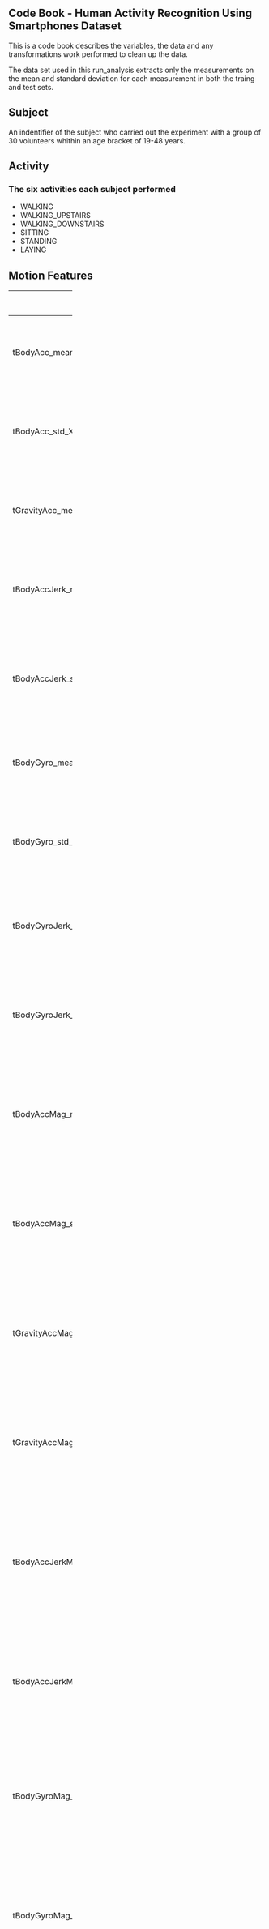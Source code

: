 Code Book - Human Activity Recognition Using Smartphones Dataset
----------------------------------------------------------------

This is a code book describes the variables, the data and any
transformations work performed to clean up the data.

The data set used in this run\_analysis extracts only the measurements
on the mean and standard deviation for each measurement in both the
traing and test sets.

Subject
-------

An indentifier of the subject who carried out the experiment with a group of 30 volunteers whithin an age bracket of 19-48 years.

Activity
--------

### The six activities each subject performed

-   WALKING
-   WALKING\_UPSTAIRS
-   WALKING\_DOWNSTAIRS
-   SITTING
-   STANDING
-   LAYING

Motion Features
------------------------------------

<table style="width:25%;">
<colgroup>
<col width="12%" />
<col width="12%" />
</colgroup>
<thead>
<tr class="header">
<th>Feature</th>
<th>Feature Description</th>
</tr>
</thead>
<tbody>
<tr class="odd">
<td>tBodyAcc_mean_XYZ_avg</td>
<td>The mean of the body accelerometer 3-axial raw signals from the time domain</td>
</tr>
<tr class="even">
<td>tBodyAcc_std_XYZ_avg</td>
<td>The standard deviation of the body accelerometer 3-axial raw signals from the time domain</td>
</tr>
<tr class="odd">
<td>tGravityAcc_mean_XYZ_avg</td>
<td>The mean of the gravity accelerometer 3-axial raw signals from the time domain</td>
</tr>
<tr class="even">
<td>tBodyAccJerk_mean_XYZ_avg</td>
<td>The mean of the body linear acceleration 3-axial Jerk signals from the time domain</td>
</tr>
<tr class="odd">
<td>tBodyAccJerk_std_XYZ_avg</td>
<td>The standard deviation of the body linear acceleration 3-axial Jerk signals from the time domain</td>
</tr>
<tr class="even">
<td>tBodyGyro_mean_XYZ_avg</td>
<td>The mean of the body gyroscope 3-axial raw signals from the time domain</td>
</tr>
<tr class="odd">
<td>tBodyGyro_std_XYZ_avg</td>
<td>The standard deviation of the body gyroscope 3-axial raw signals from the time domain</td>
</tr>
<tr class="even">
<td>tBodyGyroJerk_mean_XYZ_avg</td>
<td>The mean of the body linear angular velocity 3-axial Jerk signals from the time domain</td>
</tr>
<tr class="odd">
<td>tBodyGyroJerk_std_XYZ_avg</td>
<td>The standard deviation of the body linear angular velocity 3-axial Jerk signals from the time domain</td>
</tr>
<tr class="even">
<td>tBodyAccMag_mean_avg</td>
<td>The mean of the magnitude of the body accelerometer 3-axial raw signals from the time domain using Euclidean norm</td>
</tr>
<tr class="odd">
<td>tBodyAccMag_std_avg</td>
<td>The standard deviation of the magnitude of the body accelerometer 3-axial raw signals from the time domain using Euclidean norm</td>
</tr>
<tr class="even">
<td>tGravityAccMag_mean_avg</td>
<td>The mean of the magnitude of the gravity accelerometer 3-axial raw signals from the time domain using Euclidean norm</td>
</tr>
<tr class="odd">
<td>tGravityAccMag_std_avg</td>
<td>The standard deviation of the magnitude of the gravity accelerometer 3-axial raw signals from the time domain using Euclidean norm</td>
</tr>
<tr class="even">
<td>tBodyAccJerkMag_mean_avg</td>
<td>The mean of standard deviation of the body linear acceleration 3-axial Jerk signals from the time domain using Euclidean norm</td>
</tr>
<tr class="odd">
<td>tBodyAccJerkMag_std_avg</td>
<td>The standard deviation of the body linear acceleration 3-axial Jerk signals from the time domain using Euclidean norm</td>
</tr>
<tr class="even">
<td>tBodyGyroMag_mean_avg</td>
<td>The mean of the magnitude of the body linear angular velocity 3-axial Jerk signals from the time domain using Euclidean norm</td>
</tr>
<tr class="odd">
<td>tBodyGyroMag_std_avg</td>
<td>The standard deviation of the magnitude of the body linear angular velocity 3-axial Jerk signals from the time domain using Euclidean norm</td>
</tr>
<tr class="even">
<td>tBodyGyroJerkMag_mean_avg</td>
<td>The mean of the magnitude of the body linear angular velocity 3-axial Jerk signals from the time domain using Euclidean norm</td>
</tr>
<tr class="odd">
<td>tBodyGyroJerkMag_std_avg</td>
<td>The standard deviation of the magnitude of the body linear angular velocity 3-axial Jerk signals from the time domain using Euclidean norm</td>
</tr>
<tr class="even">
<td>fBodyAcc_mean_XYZ_avg</td>
<td>The mean of the body accelerometer 3-axial raw signals from the frequency domain</td>
</tr>
<tr class="odd">
<td>fBodyAcc_std_XYZ_avg</td>
<td>The standard deviation of the body accelerometer 3-axial raw signals from the frequency domain</td>
</tr>
<tr class="even">
<td>fBodyAcc_meanFreq_XYZ_avg</td>
<td>The mean of the mean frequency of the body accelerometer 3-axial raw signals from the frequency domain</td>
</tr>
<tr class="odd">
<td>fBodyAccJerk_mean_XYZ_avg</td>
<td>The mean of the body linear acceleration and angular velocity 3-axial Jerk signals from the frequency domain</td>
</tr>
<tr class="even">
<td>fBodyAccJerk_std_XYZ_avg</td>
<td>The standard deviation of the body linear acceleration and angular velocity 3-axial Jerk signals from the frequency domain</td>
</tr>
<tr class="odd">
<td>fBodyAccJerk_meanFreq_XYZ_avg</td>
<td>The mean of the mean frequency of the body accelerometer 3-axial Jerk signals from the frequency domain</td>
</tr>
<tr class="even">
<td>fBodyGyro_mean_XYZ_avg</td>
<td>The mean of the body gyroscope 3-axial raw signals from the frequency domain</td>
</tr>
<tr class="odd">
<td>fBodyGyro_std_XYZ_avg</td>
<td>The standard deviation of the body gyroscope 3-axial raw signals from the frequency domain</td>
</tr>
<tr class="even">
<td>fBodyGyro_meanFreq_XYZ_avg</td>
<td>The mean of mean frequency of the body gyroscope 3-axial raw signals from the frequency domain</td>
</tr>
<tr class="odd">
<td>BodyAccMag_mean_avg</td>
<td>The mean of the magnitude of the body accelerometer 3-axial raw signals from the frequency domain using Euclidean norm</td>
</tr>
<tr class="even">
<td>fBodyAccMag_std_avg</td>
<td>The standard deviation of the magnitude of the body accelerometer 3-axial raw signals from the frequency domain using Euclidean norm</td>
</tr>
<tr class="odd">
<td>fBodyAccMag_meanFreq_avg</td>
<td>The mean of mean frequency of the magnitude of the body accelerometer 3-axial raw signals from the frequency domain using Euclidean norm</td>
</tr>
<tr class="even">
<td>fBodyBodyAccJerkMag_mean_avg</td>
<td>The mean of standard deviation of the body linear acceleration 3-axial Jerk signals from the frequency domain using Euclidean norm</td>
</tr>
<tr class="odd">
<td>fBodyBodyAccJerkMag_std_avg</td>
<td>The standard deviation of the body linear acceleration 3-axial Jerk signals from the frequency domain using Euclidean norm</td>
</tr>
<tr class="even">
<td>fBodyBodyAccJerkMag_meanFreq_avg</td>
<td>The mean of mean frequency of the body linear acceleration 3-axial Jerk signals from the frequency domain using Euclidean norm</td>
</tr>
<tr class="odd">
<td>fBodyBodyGyroMag_mean_avg</td>
<td>The mean of the magnitude of the body linear angular velocity 3-axial Jerk signals from the frequency domain using Euclidean norm</td>
</tr>
<tr class="even">
<td>fBodyBodyGyroMag_std_avg</td>
<td>The standard deviation of the magnitude of the body linear angular velocity 3-axial Jerk signals from the frequency domain using Euclidean norm</td>
</tr>
<tr class="odd">
<td>fBodyBodyGyroMag_meanFreq_avg</td>
<td>The mean of the mean frequency of the magnitude of the body linear angular velocity 3-axial Jerk signals from the frequency domain using Euclidean norm</td>
</tr>
<tr class="even">
<td>fBodyBodyGyroJerkMag_mean_avg</td>
<td>The mean of the magnitude of the body linear angular velocity 3-axial Jerk signals from the frequency domain using Euclidean norm</td>
</tr>
<tr class="odd">
<td>fBodyBodyGyroJerkMag_std_avg</td>
<td>The standard deviation of the magnitude of the body linear angular velocity 3-axial Jerk signals from the frequency domain using Euclidean norm</td>
</tr>
<tr class="even">
<td>fBodyBodyGyroJerkMag_meanFreq_avg</td>
<td>The mean of the mean frequency of the magnitude of the body linear angular velocity 3-axial Jerk signals from the frequency domain using Euclidean norm</td>
</tr>
<tr class="odd">
<td>angle_tBodyAccMean_gravity_avg</td>
<td>The angle by averaging the gravity accelerometer 3-axial raw signals from the time domain in a single window sample</td>
</tr>
<tr class="even">
<td>angle_tBodyAccJerkMeangravityMean_avg</td>
<td>The angle by averaging the body linear acceleration 3-axial Jerk signals and the gravity accelerometer 3-axial raw signals from the time domain in a single window sample</td>
</tr>
<tr class="odd">
<td>angle_tBodyGyroMean_gravityMean_avg</td>
<td>The angle by averaging the body gyroscope 3-axial raw signals from the time domain and the gravity accelerometer 3-axial raw signals from the time domain in a single window sample</td>
</tr>
<tr class="even">
<td>angle_tBodyGyroJerkMean_gravityMean_avg</td>
<td>The angle by averaging the body gyroscope 3-axial raw signals from the time domain, the body linear acceleration 3-axial Jerk signals and the gravity accelerometer 3-axial raw signals from the time domain in a single window sample</td>
</tr>
<tr class="odd">
<td>angle_XYZ_gravityMean_avg</td>
<td>The angle by averaging the gravity accelerometer 3-axial raw signals from both the time domain and frequency domainin a single window sample</td>
</tr>
</tbody>
</table>
